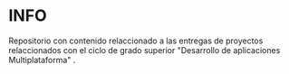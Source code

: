 # INFO
Repositorio con contenido relaccionado a las entregas de proyectos relaccionados con el ciclo de grado superior "Desarrollo de aplicaciones Multiplataforma" .
